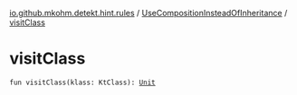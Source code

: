[io.github.mkohm.detekt.hint.rules](../index.md) / [UseCompositionInsteadOfInheritance](index.md) / [visitClass](./visit-class.md)

# visitClass

`fun visitClass(klass: KtClass): `[`Unit`](https://kotlinlang.org/api/latest/jvm/stdlib/kotlin/-unit/index.html)